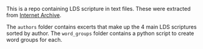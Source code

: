 
This is a repo containing LDS scripture in text files. These were extracted from [Internet Archive](https://archive.org/).

The `authors` folder contains excerts that make up the 4 main LDS scriptures sorted by author. The `word_groups` folder contains a python script to create word groups for each.
